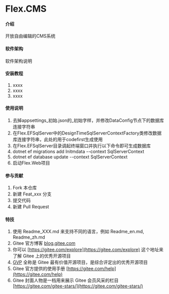 # Flex.CMS

#### 介绍
开放自由编辑的CMS系统

#### 软件架构
软件架构说明


#### 安装教程

1.  xxxx
2.  xxxx
3.  xxxx

#### 使用说明
1.  去掉appsettings_初始.json的_初始字样，并修改DataConfig节点下的数据库连接字符串
2.  在Flex.EFSqlServer中的DesignTimeSqlServerContextFactory类修改数据库连接字符串，此处的用于codefirst生成使用
3.  在Flex.EFSqlServer目录调起终端窗口并执行以下命令即可生成数据库
4.  dotnet ef migrations add Initmdata --context SqlServerContext
5.  dotnet ef database update --context SqlServerContext
6.  启动Flex.Web项目

#### 参与贡献

1.  Fork 本仓库
2.  新建 Feat_xxx 分支
3.  提交代码
4.  新建 Pull Request


#### 特技

1.  使用 Readme\_XXX.md 来支持不同的语言，例如 Readme\_en.md, Readme\_zh.md
2.  Gitee 官方博客 [blog.gitee.com](https://blog.gitee.com)
3.  你可以 [https://gitee.com/explore](https://gitee.com/explore) 这个地址来了解 Gitee 上的优秀开源项目
4.  [GVP](https://gitee.com/gvp) 全称是 Gitee 最有价值开源项目，是综合评定出的优秀开源项目
5.  Gitee 官方提供的使用手册 [https://gitee.com/help](https://gitee.com/help)
6.  Gitee 封面人物是一档用来展示 Gitee 会员风采的栏目 [https://gitee.com/gitee-stars/](https://gitee.com/gitee-stars/)
